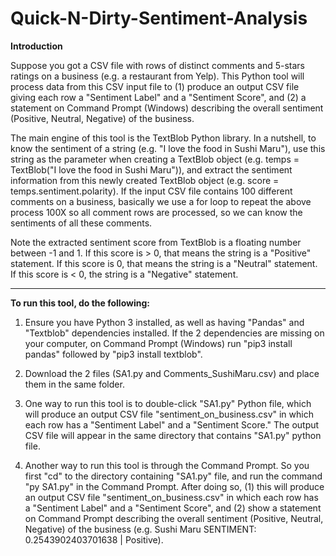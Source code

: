 # Quick-N-Dirty-Sentiment-Analysis
<b>Introduction</b>

Suppose you got a CSV file with rows of distinct comments and 5-stars ratings on a business (e.g. a restaurant from Yelp).  This Python tool will process data from this CSV input file to (1) produce an output CSV file giving each row a "Sentiment Label" and a "Sentiment Score", and (2) a statement on Command Prompt (Windows) describing the overall sentiment (Positive, Neutral, Negative) of the business.

The main engine of this tool is the TextBlob Python library.  In a nutshell, to know the sentiment of a string (e.g. "I love the food in Sushi Maru"), use this string as the parameter when creating a TextBlob object (e.g. temps = TextBlob("I love the food in Sushi Maru")), and extract the sentiment information from this newly created TextBlob object (e.g. score = temps.sentiment.polarity).  If the input CSV file contains 100 different comments on a business, basically we use a for loop to repeat the above process 100X so all comment rows are processed, so we can know the sentiments of all these comments. 

Note the extracted sentiment score from TextBlob is a floating number between -1 and 1.  If this score is > 0, that means the string is a "Positive" statement.  If this score is 0, that means the string is a "Neutral" statement.  If this score is < 0, the string is a "Negative" statement. 

________________________________________

<b>To run this tool, do the following:</b>

1) Ensure you have Python 3 installed, as well as having "Pandas" and "Textblob" dependencies installed.  If the 2 dependencies are missing on your computer, on Command Prompt (Windows) run "pip3 install pandas" followed by "pip3 install textblob".

2) Download the 2 files (SA1.py and Comments_SushiMaru.csv) and place them in the same folder.  

3) One way to run this tool is to double-click "SA1.py" Python file, which will produce an output CSV file "sentiment_on_business.csv" in which each row has a "Sentiment Label" and a "Sentiment Score."  The output CSV file will appear in the same directory that contains "SA1.py" python file.

4) Another way to run this tool is through the Command Prompt.  So you first "cd" to the directory containing "SA1.py" file, and run the command "py SA1.py" in the Command Prompt.  After doing so, (1) this will produce an output CSV file "sentiment_on_business.csv" in which each row has a "Sentiment Label" and a "Sentiment Score", and (2) show a statement on Command Prompt describing the overall sentiment (Positive, Neutral, Negative) of the business (e.g. Sushi Maru SENTIMENT: 0.2543902403701638 | Positive).  
